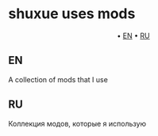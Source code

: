 # shuxue uses mods

<p align="center">
	&bull; <a href="#en">EN</a> &bull; <a href="#ru">RU</a> 
</p>

## EN

A collection of mods that I use

## RU

Коллекция модов, которые я использую